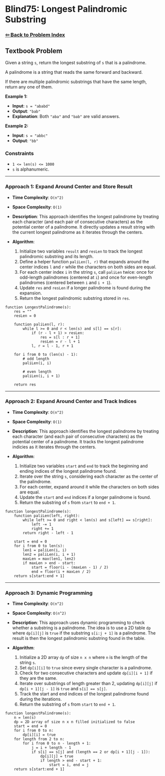 # Blind75: Longest Palindromic Substring

### [⇦ Back to Problem Index](../../index.md)

## Textbook Problem

Given a string `s`, return the longest substring of `s` that is a palindrome.

A palindrome is a string that reads the same forward and backward.

If there are multiple palindromic substrings that have the same length, return any one of them.

**Example 1:**

-   **Input**: `s = "ababd"`
-   **Output**: `"bab"`
-   **Explanation**: Both `"aba"` and `"bab"` are valid answers.

**Example 2:**

-   **Input**: `s = "abbc"`
-   **Output**: `"bb"`

### Constraints

-   `1 <= len(s) <= 1000`
-   `s` is alphanumeric.

---

### Approach 1: Expand Around Center and Store Result

-   **Time Complexity**: `O(n^2)`
-   **Space Complexity**: `O(1)`
-   **Description**: This approach identifies the longest palindrome by treating each character (and each pair of consecutive characters) as the potential center of a palindrome. It directly updates a result string with the current longest palindrome as it iterates through the centers.
-   **Algorithm**:

    1. Initialize two variables `result` and `resLen` to track the longest palindromic substring and its length.
    2. Define a helper function `paliLen(l, r)` that expands around the center indices `l` and `r` while the characters on both sides are equal.
    3. For each center index `i` in the string `s`, call `paliLen` twice: once for odd-length palindromes (centered at `i`) and once for even-length palindromes (centered between `i` and `i + 1`).
    4. Update `res` and `resLen` if a longer palindrome is found during the expansion.
    5. Return the longest palindromic substring stored in `res`.

```pseudo
function LongestPalindrome(s):
	res = ""
	resLen = 0

	function paliLen(l, r):
		while l >= 0 and r < len(s) and s[l] == s[r]:
			if (r - l + 1) > resLen:
				res = s[l : r + 1]
				resLen = r - l + 1
			l, r = l - 1, r + 1

	for i from 0 to (len(s) - 1):
		# odd length
		paliLen(i, i)

		# even length
		paliLen(i, i + 1)

	return res
```

---

### Approach 2: Expand Around Center and Track Indices

-   **Time Complexity**: `O(n^2)`
-   **Space Complexity**: `O(1)`
-   **Description**: This approach identifies the longest palindrome by treating each character (and each pair of consecutive characters) as the potential center of a palindrome. It tracks the longest palindrome indicies as it iterates through the centers.
-   **Algorithm**:

    1. Initialize two variables `start` and `end` to track the beginning and ending indices of the longest palindrome found.
    2. Iterate over the string `s`, considering each character as the center of the palindrome.
    3. For each center, expand around it while the characters on both sides are equal.
    4. Update the `start` and `end` indices if a longer palindrome is found.
    5. Return the substring of `s` from `start` to `end + 1`.

```pseudo
function longestPalindrome(s):
	function paliLen(left, right):
		while left >= 0 and right < len(s) and s[left] == s[right]:
			left -= 1
			right += 1
		return right - left - 1

	start = end = 0
	for i from 0 to len(s):
		len1 = paliLen(i, i)
		len2 = paliLen(i, i + 1)
		maxLen = max(len1, len2)
		if maxLen > end - start:
			start = floor(i - (maxLen - 1) / 2)
			end = floor(i + maxLen / 2)
	return s[start:end + 1]
```

---

### Approach 3: Dynamic Programming

-   **Time Complexity**: `O(n^2)`
-   **Space Complexity**: `O(n^2)`
-   **Description**: This approach uses dynamic programming to check whether a substring is a palindrome. The idea is to use a 2D table `dp` where `dp[i][j]` is `true` if the substring `s[i:j + 1]` is a palindrome. The result is then the longest palindromic substring found in the table.
-   **Algorithm**:

    1. Initialize a 2D array `dp` of size `n x n` where `n` is the length of the string `s`.
    2. Set `dp[i][i]` to `true` since every single character is a palindrome.
    3. Check for two consecutive characters and update `dp[i][i + 1]` if they are the same.
    4. Iterate over substrings of length greater than 2, updating `dp[i][j]` if `dp[i + 1][j - 1]` is `true` and `s[i] == s[j]`.
    5. Track the start and end indices of the longest palindrome found during the iterations.
    6. Return the substring of `s` from `start` to `end + 1`.

```pseudo
function longestPalindrome(s):
	n = len(s)
	dp = 2D array of size n x n filled initialized to false
	start = end = 0
	for i from 0 to n:
		dp[i][i] = true
	for length from 2 to n:
		for i from 0 to n - length + 1:
			j = i + length - 1
			if s[i] == s[j] and (length == 2 or dp[i + 1][j - 1]):
				dp[i][j] = true
				if length > end - start + 1:
					start = i, end = j
	return s[start:end + 1]
```
